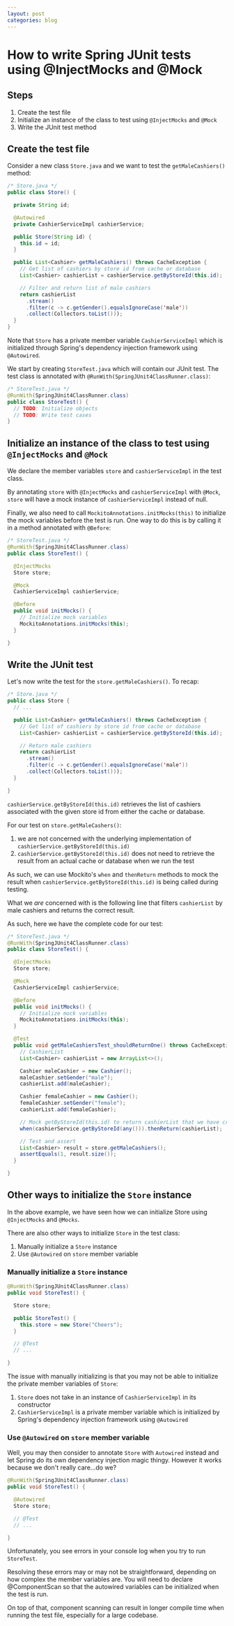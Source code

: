 ```yaml
---
layout: post
categories: blog
---
```


# How to write Spring JUnit tests using @InjectMocks and @Mock

## Steps

1. Create the test file
1. Initialize an instance of the class to test using `@InjectMocks` and `@Mock`
1. Write the JUnit test method

## Create the test file

Consider a new class `Store.java` and we want to test the `getMaleCashiers()` method:

```java
/* Store.java */
public class Store() {

  private String id;

  @Autowired
  private CashierServiceImpl cashierService;

  public Store(String id) {
    this.id = id;
  }

  public List<Cashier> getMaleCashiers() throws CacheException {
    // Get list of cashiers by store id from cache or database
    List<Cashier> cashierList = cashierService.getByStoreId(this.id);

    // Filter and return list of male cashiers
    return cashierList
      .stream()
      .filter(c -> c.getGender().equalsIgnoreCase('male'))
      .collect(Collectors.toList()));
  }
}
```

Note that `Store` has a private member variable `CashierServiceImpl` which is initialized through Spring's dependency injection framework using `@Autowired`.

We start by creating `StoreTest.java` which will contain our JUnit test. The test class is annotated with `@RunWith(SpringJUnit4ClassRunner.class)`:

```java
/* StoreTest.java */
@RunWith(SpringJUnit4ClassRunner.class)
public class StoreTest() {
  // TODO: Initialize objects
  // TODO: Write test cases
}
```

## Initialize an instance of the class to test using `@InjectMocks` and `@Mock`

We declare the member variables `store` and `cashierServiceImpl` in the test class.

By annotating `store` with `@InjectMocks` and `cashierServiceImpl` with `@Mock`, `store` will have a mock instance of `cashierServiceImpl` instead of null.

Finally, we also need to call `MockitoAnnotations.initMocks(this)` to initialize the mock variables before the test is run. One way to do this is by calling it in a method annotated with `@Before`:

```java
/* StoreTest.java */
@RunWith(SpringJUnit4ClassRunner.class)
public class StoreTest() {

  @InjectMocks
  Store store;

  @Mock
  CashierServiceImpl cashierService;

  @Before
  public void initMocks() {
    // Initialize mock variables
    MockitoAnnotations.initMocks(this);
  }

}
```

## Write the JUnit test

Let's now write the test for the `store.getMaleCashiers()`. To recap:

```java
/* Store.java */
public class Store {
  // ...

  public List<Cashier> getMaleCashiers() throws CacheException {
    // Get list of cashiers by store id from cache or database
    List<Cashier> cashierList = cashierService.getByStoreId(this.id);

    // Return male cashiers
    return cashierList
      .stream()
      .filter(c -> c.getGender().equalsIgnoreCase('male'))
      .collect(Collectors.toList()));
  }

}
```

`cashierService.getByStoreId(this.id)` retrieves the list of cashiers associated with the given store id from either the cache or database.

For our test on `store.getMaleCashers()`:

1. we are not concerned with the underlying implementation of `cashierService.getByStoreId(this.id)`
1. `cashierService.getByStoreId(this.id)` does not need to retrieve the result from an actual cache or database when we run the test

As such, we can use Mockito's `when` and `thenReturn` methods to mock the result when `cashierService.getByStoreId(this.id)` is being called during testing.

What we _are_ concerned with is the following line that filters `cashierList` by male cashiers and returns the correct result.

As such, here we have the complete code for our test:

```java
/* StoreTest.java */
@RunWith(SpringJUnit4ClassRunner.class)
public class StoreTest() {

  @InjectMocks
  Store store;

  @Mock
  CashierServiceImpl cashierService;

  @Before
  public void initMocks() {
    // Initialize mock variables
    MockitoAnnotations.initMocks(this);
  }

  @Test
  public void getMaleCashiersTest_shouldReturnOne() throws CacheException {
    // CashierList
    List<Cashier> cashierList = new ArrayList<>();

    Cashier maleCashier = new Cashier();
    maleCashier.setGender("male");
    cashierList.add(maleCashier);

    Cashier femaleCashier = new Cashier();
    femaleCashier.setGender("female");
    cashierList.add(femaleCashier);

    // Mock getByStoreId(this.id) to return cashierList that we have created
    when(cashierService.getByStoreId(any())).thenReturn(cashierList);

    // Test and assert
    List<Cashier> result = store.getMaleCashiers();
    assertEquals(1, result.size());
  }

}
```

## Other ways to initialize the `Store` instance

In the above example, we have seen how we can initialize Store using `@InjectMocks` and `@Mocks`.

There are also other ways to initialize `Store` in the test class:

1. Manually initialize a `Store` instance
1. Use `@Autowired` on `store` member variable

### Manually initialize a `Store` instance

```java
@RunWith(SpringJUnit4ClassRunner.class)
public void StoreTest() {

  Store store;

  public StoreTest() {
    this.store = new Store("Cheers");
  }

  // @Test
  // ...

}
```

The issue with manually initializing is that you may not be able to initialize the private member variables of `Store`:

1. `Store` does not take in an instance of `CashierServiceImpl` in its constructor
1. `CashierServiceImpl` is a private member variable which is initialized by Spring's dependency injection framework using `@Autowired`

### Use `@Autowired` on `store` member variable

Well, you may then consider to annotate `Store` with `Autowired` instead and let Spring do its own dependency injection magic thingy. However it works because we don't really care...do we?

```java
@RunWith(SpringJUnit4ClassRunner.class)
public void StoreTest() {

  @Autowired
  Store store;

  // @Test
  // ...

}
```

Unfortunately, you see errors in your console log when you try to run `StoreTest`.

Resolving these errors may or may not be straightforward, depending on how complex the member variables are. You will need to declare @ComponentScan so that the autowired variables can be initialized when the test is run.

On top of that, component scanning can result in longer compile time when running the test file, especially for a large codebase.
